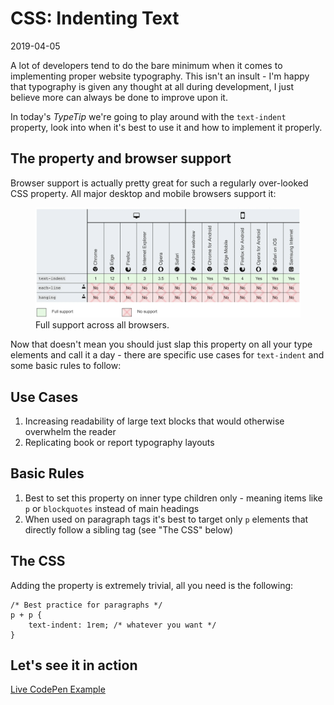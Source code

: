 # CSS: Indenting Text

2019-04-05

A lot of developers tend to do the bare minimum when it comes to implementing proper website typography. This isn't an insult - I'm happy that typography is given any thought at all during development, I just believe more can always be done to improve upon it.

In today's *TypeTip* we're going to play around with the `text-indent` property, look into when it's best to use it and how to implement it properly.

## The property and browser support

Browser support is actually pretty great for such a regularly over-looked CSS property. All major desktop and mobile browsers support it:

<figure>
    <img src="/public/images/text-indent-compatibility.webp" alt="Text indent browser compatibility">
    <figcaption>Full support across all browsers.</figcaption>
</figure>

Now that doesn't mean you should just slap this property on all your type elements and call it a day - there are specific use cases for `text-indent` and some basic rules to follow:

## Use Cases

1. Increasing readability of large text blocks that would otherwise overwhelm the reader
2. Replicating book or report typography layouts


## Basic Rules

1. Best to set this property on inner type children only - meaning items like `p` or `blockquotes` instead of main headings
2. When used on paragraph tags it's best to target only `p` elements that directly follow a sibling tag (see "The CSS" below)

## The CSS

Adding the property is extremely trivial, all you need is the following:


    /* Best practice for paragraphs */
    p + p {
        text-indent: 1rem; /* whatever you want */
    }


## Let's see it in action

[Live CodePen Example](https://codepen.io/bradleytaunt/pen/OGXLEd/)
